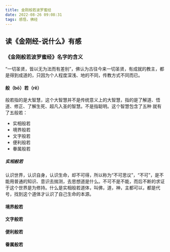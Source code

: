```yaml
---
title: 金刚般若波罗蜜经
date: 2022-08-26 09:08:31
tags: 感悟，佛经
---
```

## 读《金刚经-说什么》有感

### 《金刚般若波罗蜜经》名字的含义

“一切圣贤，皆以无为法而有差别”，佛认为古往今来一切圣贤，有成就的教主，都是得到成道的，只因为个人程度深浅、地的不同，传教方式不同而已。

#### 般（b&omacr;）若（r&ecaron;）

般若指的是大智慧，这个大智慧并不是传统意义上的大智慧，指的是了解道、悟道、修正、了解生死、超凡入圣的智慧。不是指聪明。这个智慧包含了五种
就有了五般若：

- 实相般若
- 境界般若
- 文字般若
- 便利般若
- 眷属般若

##### 实相般若

认识世界，认识自身，认识生命，却不可得，所以称为“不可思议”，“不可”，是不能用普通的知识、意识去揣测，去思想道是什么。不可不是不能，而后不断的求证于这个世界是为修持。什么是实相般若道体，叫佛，道，神，主都可以，都是代号，找到这个道体才认识了自己生命的本源。

#### 境界般若

#### 文字般若

#### 便利般若

#### 眷属般若
